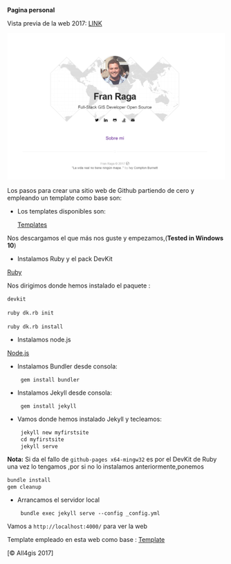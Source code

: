 **Pagina personal**

Vista previa de la web 2017: [LINK](https://all4gis.github.io/)

![](sceenshot/captura.png?raw=true)


Los pasos para crear una sitio web de Github partiendo de cero y empleando un template como base son:

 - Los templates disponibles son:

	[Templates](https://github.com/jekyll/jekyll/wiki/Themes)

Nos descargamos el que más nos guste y empezamos,(**Tested in Windows 10**)
 

 - Instalamos Ruby y el pack DevKit

 [Ruby](https://rubyinstaller.org/downloads/)  

Nos dirigimos donde hemos instalado el paquete :

    devkit

    ruby dk.rb init

    ruby dk.rb install

 - Instalamos node.js

 [Node.js](https://nodejs.org/es/download/)

 - Instalamos Bundler desde consola:
 

		gem install bundler
    
 - Instalamos Jekyll desde consola:

		gem install jekyll

 - Vamos donde hemos instalado Jekyll y tecleamos:

		jekyll new myfirstsite
		cd myfirstsite
		jekyll serve

**Nota:**
Si da el fallo de `github-pages x64-mingw32` es por el DevKit de Ruby una vez lo tengamos ,por si no lo instalamos anteriormente,ponemos

    bundle install
    gem cleanup
	
 - Arrancamos el servidor local

		bundle exec jekyll serve --config _config.yml

Vamos a `http://localhost:4000/`  para ver la web

Template empleado en esta web como base : [Template](https://github.com/sergiokopplin/indigo)

[© All4gis 2017]
